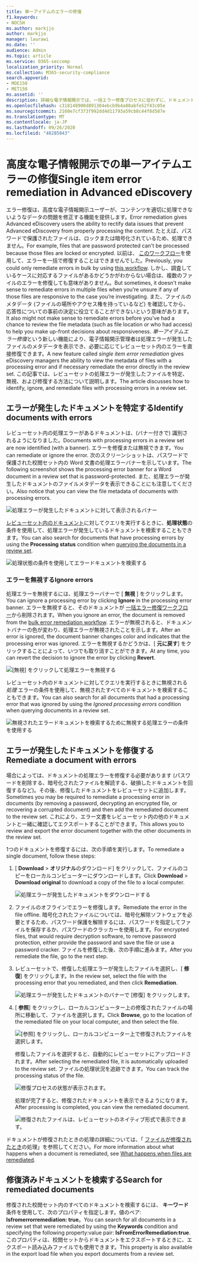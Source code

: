 ```yaml
---
title: 単一アイテムのエラーの修復
f1.keywords:
- NOCSH
ms.author: markjjo
author: markjjo
manager: laurawi
ms.date: ''
audience: Admin
ms.topic: article
ms.service: O365-seccomp
localization_priority: Normal
ms.collection: M365-security-compliance
search.appverid:
- MOE150
- MET150
ms.assetid: ''
description: 詳細な電子情報開示では、一括エラー修復プロセスに従わずに、ドキュメントの処理エラーを修正することができます。
ms.openlocfilehash: c318148900d891304ebcb9b4a88abfe52f43c05e
ms.sourcegitcommit: 2160e7cf373f992dd4d11793a59cb8c44f8d587e
ms.translationtype: MT
ms.contentlocale: ja-JP
ms.lasthandoff: 09/26/2020
ms.locfileid: "48285843"
---
```

# <a name="single-item-error-remediation-in-advanced-ediscovery"></a><span data-ttu-id="91640-103">高度な電子情報開示での単一アイテムエラーの修復</span><span class="sxs-lookup"><span data-stu-id="91640-103">Single item error remediation in Advanced eDiscovery</span></span>

<span data-ttu-id="91640-104">エラー修復は、高度な電子情報開示ユーザーが、コンテンツを適切に処理できないようなデータの問題を修正する機能を提供します。</span><span class="sxs-lookup"><span data-stu-id="91640-104">Error remediation gives Advanced eDiscovery users the ability to rectify data issues that prevent Advanced eDiscovery from properly processing the content.</span></span> <span data-ttu-id="91640-105">たとえば、パスワードで保護されたファイルは、ロックまたは暗号化されているため、処理できません。</span><span class="sxs-lookup"><span data-stu-id="91640-105">For example, files that are password protected can't be processed because those files are locked or encrypted.</span></span> <span data-ttu-id="91640-106">以前は、 [このワークフロー](error-remediation-when-processing-data-in-advanced-ediscovery.md)を使用して、エラーを一括で修復することはできませんでした。</span><span class="sxs-lookup"><span data-stu-id="91640-106">Previously, you could only remediate errors in bulk by using [this workflow](error-remediation-when-processing-data-in-advanced-ediscovery.md).</span></span> <span data-ttu-id="91640-107">しかし、調査しているケースに対応するファイルがあるかどうかがわからない場合は、複数のファイルのエラーを修復しても意味がありません。</span><span class="sxs-lookup"><span data-stu-id="91640-107">But sometimes, it doesn't make sense to remediate errors in multiple files when you’re unsure if any of those files are responsive to the case you’re investigating.</span></span> <span data-ttu-id="91640-108">また、ファイルのメタデータ (ファイルの場所やアクセス権を持っているなど) を確認してから、応答性についての事前の決定に役立てることができないという意味があります。</span><span class="sxs-lookup"><span data-stu-id="91640-108">It also might not make sense to remediate errors before you’ve had a chance to review the file metadata (such as file location or who had access) to help you make up-front decisions about responsiveness.</span></span> <span data-ttu-id="91640-109">*単一アイテムエラー修復*という新しい機能により、電子情報開示管理者は処理エラーが発生したファイルのメタデータを表示でき、必要に応じてレビューセット内のエラーを直接修復できます。</span><span class="sxs-lookup"><span data-stu-id="91640-109">A new feature called *single item error remediation* gives eDiscovery managers the ability to view the metadata of files with a processing error and if necessary remediate the error directly in the review set.</span></span> <span data-ttu-id="91640-110">この記事では、レビューセットの処理エラーが発生したファイルを特定、無視、および修復する方法について説明します。</span><span class="sxs-lookup"><span data-stu-id="91640-110">The article discusses how to identify, ignore, and remediate files with processing errors in a review set.</span></span>

## <a name="identify-documents-with-errors"></a><span data-ttu-id="91640-111">エラーが発生したドキュメントを特定する</span><span class="sxs-lookup"><span data-stu-id="91640-111">Identify documents with errors</span></span>

<span data-ttu-id="91640-112">レビューセット内の処理エラーがあるドキュメントは、(バナー付きで) 識別されるようになりました。</span><span class="sxs-lookup"><span data-stu-id="91640-112">Documents with processing errors in a review set are now identified (with a banner).</span></span> <span data-ttu-id="91640-113">エラーを修復または無視できます。</span><span class="sxs-lookup"><span data-stu-id="91640-113">You can remediate or ignore the error.</span></span> <span data-ttu-id="91640-114">次のスクリーンショットは、パスワードで保護された校閲セット内の Word 文書の処理エラーバナーを示しています。</span><span class="sxs-lookup"><span data-stu-id="91640-114">The following screenshot shows the processing error banner for a Word document in a review set that is password-protected.</span></span> <span data-ttu-id="91640-115">また、処理エラーが発生したドキュメントのファイルメタデータを表示できることにも注意してください。</span><span class="sxs-lookup"><span data-stu-id="91640-115">Also notice that you can view the file metadata of documents with processing errors.</span></span>

![処理エラーが発生したドキュメントに対して表示されるバナー](../media/SIERimage1.png)

<span data-ttu-id="91640-117">[レビューセット内のドキュメント](review-set-search.md)に対してクエリを実行するときに、**処理状態**の条件を使用して、処理エラーが発生しているドキュメントを検索することもできます。</span><span class="sxs-lookup"><span data-stu-id="91640-117">You can also search for documents that have processing errors by using the **Processing status** condition when [querying the documents in a review set](review-set-search.md).</span></span>

![処理状態の条件を使用してエラードキュメントを検索する](../media/SIERimage2.png)

### <a name="ignore-errors"></a><span data-ttu-id="91640-119">エラーを無視する</span><span class="sxs-lookup"><span data-stu-id="91640-119">Ignore errors</span></span>

<span data-ttu-id="91640-120">処理エラーを無視するには、処理エラーバナーで [ **無視** ] をクリックします。</span><span class="sxs-lookup"><span data-stu-id="91640-120">You can ignore a processing error by clicking **Ignore** in the processing error banner.</span></span> <span data-ttu-id="91640-121">エラーを無視すると、そのドキュメントが [一括エラー修復ワークフロー](error-remediation-when-processing-data-in-advanced-ediscovery.md)から削除されます。</span><span class="sxs-lookup"><span data-stu-id="91640-121">When you ignore an error, the document is removed from the [bulk error remediation workflow](error-remediation-when-processing-data-in-advanced-ediscovery.md).</span></span> <span data-ttu-id="91640-122">エラーが無視されると、ドキュメントバナーの色が変わり、処理エラーが無視されたことを示します。</span><span class="sxs-lookup"><span data-stu-id="91640-122">After an error is ignored, the document banner changes color and indicates that the processing error was ignored.</span></span> <span data-ttu-id="91640-123">エラーを無視するかどうかは、[ **元に戻す**] をクリックすることによって、いつでも取り消すことができます。</span><span class="sxs-lookup"><span data-stu-id="91640-123">At any time, you can revert the decision to ignore the error by clicking **Revert**.</span></span>

![[無視] をクリックして処理エラーを無視する](../media/SIERimage3.png)

<span data-ttu-id="91640-125">レビューセット内のドキュメントに対してクエリを実行するときに無視される *処理* エラーの条件を使用して、無視されたすべてのドキュメントを検索することもできます。</span><span class="sxs-lookup"><span data-stu-id="91640-125">You can also search for all documents that had a processing error that was ignored by using the *Ignored processing errors* condition when querying documents in a review set.</span></span>

![無視されたエラードキュメントを検索するために無視する処理エラーの条件を使用する](../media/SIERimage4.png)

## <a name="remediate-a-document-with-errors"></a><span data-ttu-id="91640-127">エラーが発生したドキュメントを修復する</span><span class="sxs-lookup"><span data-stu-id="91640-127">Remediate a document with errors</span></span>

<span data-ttu-id="91640-128">場合によっては、ドキュメントの処理エラーを修復する必要があります (パスワードを削除する、暗号化されたファイルを解読する、破損したドキュメントを回復するなど)。その後、修復したドキュメントをレビューセットに追加します。</span><span class="sxs-lookup"><span data-stu-id="91640-128">Sometimes you may be required to remediate a processing error in documents (by removing a password, decrypting an encrypted file, or recovering a corrupted document) and then add the remediated document to the review set.</span></span> <span data-ttu-id="91640-129">これにより、エラー文書をレビューセット内の他のドキュメントと一緒に確認してエクスポートすることができます。</span><span class="sxs-lookup"><span data-stu-id="91640-129">This allows you to review and export the error document together with the other documents in the review set.</span></span> 

<span data-ttu-id="91640-130">1つのドキュメントを修復するには、次の手順を実行します。</span><span class="sxs-lookup"><span data-stu-id="91640-130">To remediate a single document, follow these steps:</span></span>

1. <span data-ttu-id="91640-131">[ **Download**  >  **オリジナル**のダウンロード] をクリックして、ファイルのコピーをローカルコンピューターにダウンロードします。</span><span class="sxs-lookup"><span data-stu-id="91640-131">Click **Download** > **Download original** to download a copy of the file to a local computer.</span></span>

   ![処理エラーが発生したドキュメントをダウンロードする](../media/SIERimage5.png)

2. <span data-ttu-id="91640-133">ファイルのオフラインでエラーを修復します。</span><span class="sxs-lookup"><span data-stu-id="91640-133">Remediate the error in the file offline.</span></span> <span data-ttu-id="91640-134">暗号化されたファイルについては、暗号化解除ソフトウェアを必要とするため、パスワード保護を解除するには、パスワードを指定してファイルを保存するか、パスワードのクラッカーを使用します。</span><span class="sxs-lookup"><span data-stu-id="91640-134">For encrypted files, that would require decryption software, to remove password protection, either provide the password and save the file or use a password cracker.</span></span> <span data-ttu-id="91640-135">ファイルを修復した後、次の手順に進みます。</span><span class="sxs-lookup"><span data-stu-id="91640-135">After you remediate the file, go to the next step.</span></span>

3. <span data-ttu-id="91640-136">レビューセットで、修復した処理エラーが発生したファイルを選択し、[ **修復**] をクリックします。</span><span class="sxs-lookup"><span data-stu-id="91640-136">In the review set, select the file with the processing error that you remediated, and then  click **Remediation**.</span></span>

   ![処理エラーが発生したドキュメントのバナーで [修復] をクリックします。](../media/SIERimage6.png)


4. <span data-ttu-id="91640-138">[ **参照**] をクリックし、ローカルコンピューター上の修復されたファイルの場所に移動して、ファイルを選択します。</span><span class="sxs-lookup"><span data-stu-id="91640-138">Click **Browse**, go to the location of the remediated file on your local computer, and then select the file.</span></span>

   ![[参照] をクリックし、ローカルコンピューター上で修復されたファイルを選択します。](../media/SIERimage7.png)

    <span data-ttu-id="91640-140">修復したファイルを選択すると、自動的にレビューセットにアップロードされます。</span><span class="sxs-lookup"><span data-stu-id="91640-140">After selecting the remediated file, it is automatically uploaded to the review set.</span></span> <span data-ttu-id="91640-141">ファイルの処理状況を追跡できます。</span><span class="sxs-lookup"><span data-stu-id="91640-141">You can track the processing status of the file.</span></span>

    ![修復プロセスの状態が表示されます。](../media/SIERimage8.png)

   <span data-ttu-id="91640-143">処理が完了すると、修復されたドキュメントを表示できるようになります。</span><span class="sxs-lookup"><span data-stu-id="91640-143">After processing is completed, you can view the remediated document.</span></span>

    ![修復されたファイルは、レビューセットのネイティブ形式で表示できます。](../media/SIERimage9.png)

<span data-ttu-id="91640-145">ドキュメントが修復されたときの処理の詳細については、「 [ファイルが修復されたとき](error-remediation.md#what-happens-when-files-are-remediated)の処理」を参照してください。</span><span class="sxs-lookup"><span data-stu-id="91640-145">For more information about what happens when a document is remediated, see [What happens when files are remediated](error-remediation.md#what-happens-when-files-are-remediated).</span></span>

## <a name="search-for-remediated-documents"></a><span data-ttu-id="91640-146">修復済みドキュメントを検索する</span><span class="sxs-lookup"><span data-stu-id="91640-146">Search for remediated documents</span></span>

<span data-ttu-id="91640-147">修復された校閲セット内のすべてのドキュメントを検索するには、 **キーワード** 条件を使用して、次のプロパティを指定します。値のペア: **Isfromerrorremediation: true**。</span><span class="sxs-lookup"><span data-stu-id="91640-147">You can search for all documents in a review set that were remediated by using the **Keywords** condition and specifying the following property:value pair: **IsFromErrorRemediation:true**.</span></span> <span data-ttu-id="91640-148">このプロパティは、校閲セットからドキュメントをエクスポートするときに、エクスポート読み込みファイルでも使用できます。</span><span class="sxs-lookup"><span data-stu-id="91640-148">This property is also available in the export load file when you export documents from a review set.</span></span>
